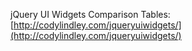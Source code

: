 jQuery UI Widgets Comparison Tables: [http://codylindley.com/jqueryuiwidgets/](http://codylindley.com/jqueryuiwidgets/)
